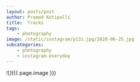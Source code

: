 ```yaml
---
layout: posts/post
author: Pramod Kotipalli
title:  Tracks
tags:
    - photography
image: /static/instagram/p13i.jpg/2020-06-25.jpg
subcategories:
    - photography
    - instagram-everyday
---
```


![]({{ page.image }})
